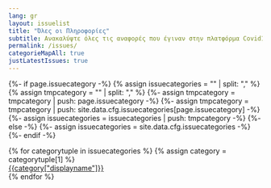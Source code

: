 ```yaml
---
lang: gr
layout: issuelist
title: "Όλες οι Πληροφορίες"
subtitle: Ανακαλύψτε όλες τις αναφορές που έγιναν στην πλατφόρμα Covid19Greece.Help
permalink: /issues/
categorieMapAll: true
justLatestIssues: true
---
```


{%- if page.issuecategory -%}
{% assign issuecategories = "" | split: "," %}
{% assign tmpcategory = "" | split: "," %}
{%- assign tmpcategory = tmpcategory | push: page.issuecategory -%}
{%- assign tmpcategory = tmpcategory | push: site.data.cfg.issuecategories[page.issuecategory] -%}
{%- assign issuecategories = issuecategories |  push: tmpcategory -%}
{%- else -%}
{%- assign issuecategories = site.data.cfg.issuecategories -%}
{%- endif -%}

<div class="row mx-auto">
{% for categorytuple in issuecategories %}
{% assign category = categorytuple[1] %}
  <div class="col-xs-12 col-sm-6 mb-15">
	  <a href="{{category["permalink"]}}" class="btn btn-primary btn-block">{{category["displayname"]}}</a>
	</div>
{% endfor %}
</div>


